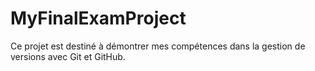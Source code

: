 # MyFinalExamProject

Ce projet est destiné à démontrer mes compétences dans la gestion de versions avec Git et GitHub.
